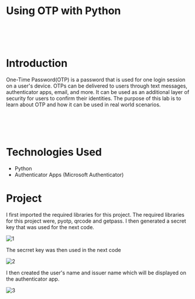 # Using OTP with Python

<br>
<br>
<br>

# Introduction
One-Time Password(OTP) is a password that is used for one login session on a user's device. OTPs can be delivered to users through text messages, authenticator apps, email, and more. It can be used as an additional layer of security for users to confirm their identities. The purpose of this lab is to learn about OTP and how it can be used in real world scenarios.

<br>
<br>
<br>

# Technologies Used

- Python
- Authenticator Apps (Microsoft Authenticator)



# Project
I first imported the required libraries for this project. The required libraries for this project were, pyotp, qrcode and getpass. I then generated a secret key that was used for the next code. 

![1](https://github.com/obi298/Using-OTP-with-Python/assets/90945162/ca27b8ce-fc31-4834-802f-db76036f6270)


The secrret key was then used in the next code 

![2](https://github.com/obi298/Using-OTP-with-Python/assets/90945162/1d72f98f-72c4-4015-8f1a-1d87ff79aa48)


I then created the user's name and issuer name which will be displayed on the authenticator app.

![3](https://github.com/obi298/Using-OTP-with-Python/assets/90945162/65507901-e213-4df2-b4a0-5a7469c4d689)

